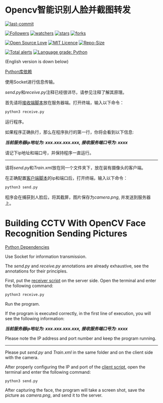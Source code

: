 # Opencv智能识别人脸并截图转发

[![last-commit](https://img.shields.io/github/last-commit/HollowMan6/Building-CCTV)](../../../graphs/commit-activity)

[![Followers](https://img.shields.io/github/followers/HollowMan6?style=social)](https://github.com/HollowMan6?tab=followers)
[![watchers](https://img.shields.io/github/watchers/HollowMan6/Building-CCTV?style=social)](../../../watchers)
[![stars](https://img.shields.io/github/stars/HollowMan6/Building-CCTV?style=social)](../../../stargazers)
[![forks](https://img.shields.io/github/forks/HollowMan6/Building-CCTV?style=social)](../../../stargazers)

[![Open Source Love](https://badges.frapsoft.com/os/v1/open-source.svg?v=103)](https://hollowman6.github.io/fund.html)
[![MIT Licence](https://badges.frapsoft.com/os/mit/mit.svg?v=103)](https://opensource.org/licenses/mit-license.php)
[![Repo-Size](https://img.shields.io/github/repo-size/HollowMan6/Building-CCTV.svg)](../../../archive/master.zip)

[![Total alerts](https://img.shields.io/lgtm/alerts/g/HollowMan6/Building-CCTV.svg?logo=lgtm&logoWidth=18)](https://lgtm.com/projects/g/HollowMan6/Building-CCTV/alerts/)
[![Language grade: Python](https://img.shields.io/lgtm/grade/python/g/HollowMan6/Building-CCTV.svg?logo=lgtm&logoWidth=18)](https://lgtm.com/projects/g/HollowMan6/Building-CCTV/context:python)

(English version is down below)

[Python库依赖](../../../network/dependencies)

使用Socket进行信息传输。

*send.py*和*receive.py*注释已经很详尽，请参见注释了解其原理。

首先请将[接收端脚本](./receive.py)放在服务器端。打开终端，输入以下命令：

```sh
python3 receive.py
```

运行程序。

如果程序正确执行，那么在程序执行的第一行，你将会看到以下信息:

***当前服务器ip地址为: xxx.xxx.xxx.xxx, 接收服务端口号为: xxxx***

请记下ip地址和端口号，并保持程序一直运行。

-----------------------------------------------------------------

请将*send.py*和*Train.xml*放在同一个文件夹下，放在装有摄像头的客户端。

在正确配置[客户端脚本](send.py)的ip和端口后，打开终端，输入以下命令：

```sh
python3 send.py
```

程序会在捕获到人脸后，将其截屏，图片保存为*camera.png*, 并发送到服务器上。

# Building CCTV With OpenCV Face Recognition Sending Pictures

[Python Dependencies](../../../network/dependencies)

Use Socket for information transmission.

The *send.py* and *receive.py* annotations are already exhaustive, see the annotations for their principles.

First, put the [receiver script](./receive.py) on the server side. Open the terminal and enter the following command:

```sh
python3 receive.py
```

Run the program.

If the program is executed correctly, in the first line of execution, you will see the following information:

***当前服务器ip地址为: xxx.xxx.xxx.xxx, 接收服务端口号为: xxxx***

Please note the IP address and port number and keep the program running.

-----------------------------------------------------------------------------------------------

Please put *send.py* and *Train.xml* in the same folder and on the client side with the camera.

After properly configuring the IP and port of the [client script](send.py), open the terminal and enter the following command:

```sh
python3 send.py
```

After capturing the face, the program will take a screen shot, save the picture as *camera.png*, and send it to the server.